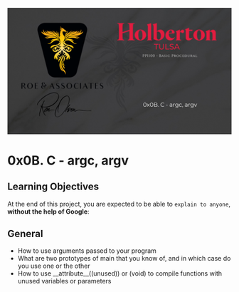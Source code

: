 ![0x0B. C - argc, argv banner](https://github.com/ronroeandassociates/assets/blob/master/images/0x0B_c-argc_argv_banner.png)

# 0x0B. C - argc, argv

## Learning Objectives

At the end of this project, you are expected to be able to `explain to anyone`, **without the help of Google**:

## General

- How to use arguments passed to your program
- What are two prototypes of main that you know of, and in which case do you use one or the other
- How to use \_\_attribute\_\_((unused)) or (void) to compile functions with unused variables or parameters
